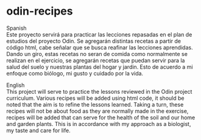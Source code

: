 # odin-recipes

Spanish <br>
Este proyecto servirá para practicar las lecciones repasadas en el plan de estudios del proyecto Odin.
Se agregarán distintas recetas a partir de código html, cabe señalar que se busca reafinar las lecciones aprendidas. 
Dando un giro, estas recetas no seran de comida como normalmente se realizan en el ejercicio, se agregarán recetas que puedan servir para la salud del suelo y nuestras plantas del hogar y jardin.
Esto de acuerdo a mi enfoque como biólogo, mi gusto y cuidado por la vida.

English <br>
This project will serve to practice the lessons reviewed in the Odin project curriculum.
Various recipes will be added using html code, it should be noted that the aim is to refine the lessons learned.
Taking a turn, these recipes will not be about food as they are normally made in the exercise, recipes will be added that can serve for the health of the soil and our home and garden plants.
This is in accordance with my approach as a biologist, my taste and care for life.